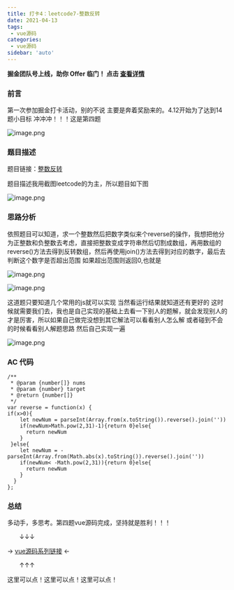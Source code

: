```yaml
---
title: 打卡4：leetcode7-整数反转 
date: 2021-04-13
tags:
 - vue源码
categories:
 - vue源码
sidebar: 'auto'
---
```


**掘金团队号上线，助你 Offer 临门！ 点击 [查看详情](https://juejin.cn/offer)**

### 前言
第一次参加掘金打卡活动，别的不说 主要是奔着奖励来的。4.12开始为了达到14题小目标 冲冲冲！！！这是第四题

![image.png](https://p9-juejin.byteimg.com/tos-cn-i-k3u1fbpfcp/733d8d8d4b2a4210af53062d7e0bea68~tplv-k3u1fbpfcp-watermark.image)

### 题目描述
题目链接：[整数反转](https://leetcode-cn.com/problems/reverse-integer/)

题目描述我用截图leetcode的为主，所以题目如下图



![image.png](https://p1-juejin.byteimg.com/tos-cn-i-k3u1fbpfcp/4afde3a17d594182aa7a2a924c49905b~tplv-k3u1fbpfcp-watermark.image)

### 思路分析
依照题目可以知道，求一个整数然后把数字类似来个reverse的操作，我想把他分为正整数和负整数去考虑，直接把整数变成字符串然后切割成数组，再用数组的reverse()方法去得到反转数组，然后再使用join()方法去得到对应的数字，最后去判断这个数字是否超出范围 如果超出范围则返回0,也就是

![image.png](https://p9-juejin.byteimg.com/tos-cn-i-k3u1fbpfcp/4e247e772d63486792eb12217036a2a5~tplv-k3u1fbpfcp-watermark.image)

![image.png](https://p9-juejin.byteimg.com/tos-cn-i-k3u1fbpfcp/c267c66a2754467d85e14fe46b8ce0f7~tplv-k3u1fbpfcp-watermark.image)

这道题只要知道几个常用的js就可以实现 当然看运行结果就知道还有更好的 这时候就需要我们去，我也是自己实现的基础上去看一下别人的题解，就会发现别人的才是厉害，所以如果自己做完没想到其它解法可以看看别人怎么解 或者碰到不会的时候看看别人解题思路 然后自己实现一遍

![image.png](https://p9-juejin.byteimg.com/tos-cn-i-k3u1fbpfcp/970bfa753fb34b089a63ca08e0db96b8~tplv-k3u1fbpfcp-watermark.image)
### AC 代码
```
/**
 * @param {number[]} nums
 * @param {number} target
 * @return {number[]}
 */
var reverse = function(x) {
if(x>0){
    let newNum = parseInt(Array.from(x.toString()).reverse().join(''))
    if(newNum>Math.pow(2,31)-1){return 0}else{
      return newNum
    }
 }else{
    let newNum = -parseInt(Array.from(Math.abs(x).toString()).reverse().join(''))
    if(newNum< -Math.pow(2,31)){return 0}else{
      return newNum
    }
  }
};
```
### 总结

多动手，多思考。第四题vue源码完成，坚持就是胜利！！！

 &nbsp;&nbsp;&nbsp;&nbsp;&nbsp;&nbsp;&nbsp;↓↓↓

→  [vue源码系列链接](https://juejin.cn/post/6950903770834272292/) ←

&nbsp;&nbsp;&nbsp;&nbsp;&nbsp;&nbsp;&nbsp;↑↑↑

这里可以点！这里可以点！这里可以点！
